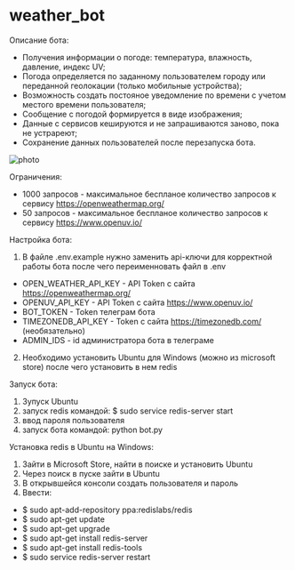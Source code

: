 # weather_bot

Описание бота:

- Получения информации о погоде: температура, влажность, давление, индекс UV;
- Погода определяется по заданному пользователем городу или переданной геолокации (только мобильные устройства);
- Возможность создать постояное уведомление по времени с учетом местого времени пользователя;
- Сообщение с погодой формируется в виде изображения;
- Данные с сервисов кешируются и не запрашиваются заново, пока не устрареют;
- Сохранение данных пользователей после перезапуска бота.

![photo](https://github.com/alexlarin112/weather_bot/assets/109760128/e5a70f59-507f-4354-8e6c-7c07d56196ff)

Ограничения:
- 1000 запросов - максимальное беспланое количество запросов к сервису https://openweathermap.org/
- 50 запросов - максимальное беспланое количество запросов к сервису https://www.openuv.io/ 


Настройка бота: 

1) В файле .env.example нужно заменить api-ключи для корректной работы бота после чего переименновать файл в .env
- OPEN_WEATHER_API_KEY - API Token с сайта https://openweathermap.org/
- OPENUV_API_KEY - API Token с сайта https://www.openuv.io/
- BOT_TOKEN - Token телеграм бота 
- TIMEZONEDB_API_KEY - Token с сайта https://timezonedb.com/ (необязательно)
- ADMIN_IDS - id администратора бота в телеграме 

2) Необходимо установить Ubuntu для Windows (можно из microsoft store) после чего установить в нем redis

Запуск бота: 

1) Зупуск Ubuntu
2) запуск redis командой: $ sudo service redis-server start
3) ввод пароля пользователя
4) запуск бота командой: python bot.py

Установка redis в Ubuntu на Windows:

1) Зайти в Microsoft Store, найти в поиске и установить Ubuntu
2) Через поиск в пуске зайти в Ubuntu
3) В открывшейся консоли создать пользователя и пароль   
4) Ввести:
- $ sudo apt-add-repository ppa:redislabs/redis
- $ sudo apt-get update
- $ sudo apt-get upgrade
- $ sudo apt-get install redis-server
- $ sudo apt-get install redis-tools
- $ sudo service redis-server restart


